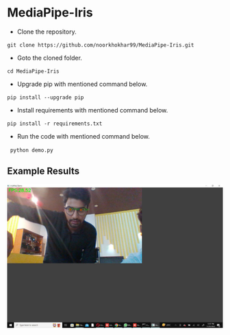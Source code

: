 # MediaPipe-Iris

- Clone the repository.
```
git clone https://github.com/noorkhokhar99/MediaPipe-Iris.git
```
- Goto the cloned folder.
```
cd MediaPipe-Iris

```
- Upgrade pip with mentioned command below.
```
pip install --upgrade pip
```
- Install requirements with mentioned command below.
```
pip install -r requirements.txt
```
- Run the code with mentioned command below.

` python demo.py`



## Example Results
![Example Results](https://github.com/noorkhokhar99/MediaPipe-Iris/blob/main/WhatsApp%20Image%202022-11-25%20at%2012.10.22%20PM.jpeg)



